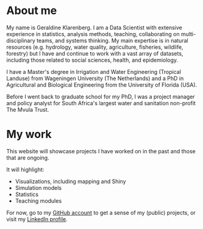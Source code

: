 # About me

My name is Geraldine Klarenberg. I am a Data Scientist with extensive experience in statistics, analysis methods, teaching, collaborating on multi-disciplinary teams, and systems thinking. My main expertise is in natural resources (e.g. hydrology, water quality, agriculture, fisheries, wildlife, forestry) but I have and continue to work with a vast array of datasets, including those related to social sciences, health, and epidemiology.  

I have a Master's degree in Irrigation and Water Engineering (Tropical Landuse) from Wageningen University (The Netherlands) and a PhD in Agricultural and Biological Engineering from the University of Florida (USA).

Before I went back to graduate school for my PhD, I was a project manager and policy analyst for South Africa's largest water and sanitation non-profit The Mvula Trust.

# My work

This website will showcase projects I have worked on in the past and those that are ongoing.

It will highlight:
- Visualizations, including mapping and Shiny
- Simulation models
- Statistics
- Teaching modules

For now, go to my [GitHub account](https://github.com/gklarenberg) to get a sense of my (public) projects, or visit my [LinkedIn profile](https://www.linkedin.com/in/geraldineklarenberg/).